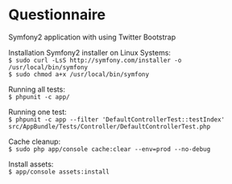 # Questionnaire
Symfony2 application with using Twitter Bootstrap

Installation Symfony2 installer on Linux Systems:<br />
`$ sudo curl -LsS http://symfony.com/installer -o /usr/local/bin/symfony` <br />
`$ sudo chmod a+x /usr/local/bin/symfony`

Running all tests: <br />
`$ phpunit -c app/`

Running one test: <br />
`$ phpunit -c app --filter 'DefaultControllerTest::testIndex' src/AppBundle/Tests/Controller/DefaultControllerTest.php`

Cache cleanup: <br />
`$ sudo php app/console cache:clear --env=prod --no-debug`

Install assets: <br />
`$ app/console assets:install`
